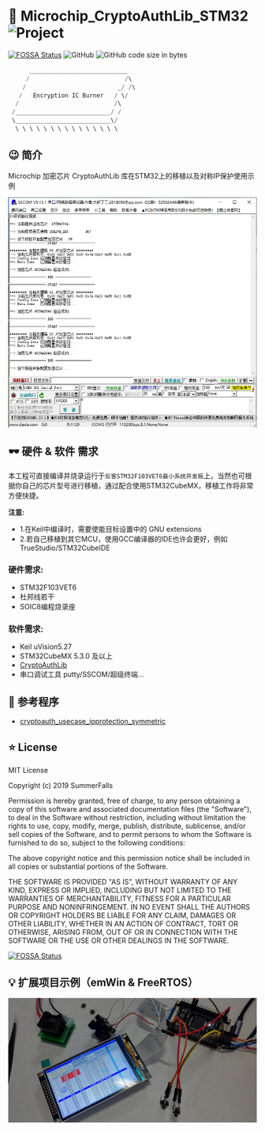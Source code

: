 # :beers: Microchip_CryptoAuthLib_STM32 ![Project](https://img.shields.io/badge/Project-Microchip__CryptoAuthLib__STM32-blue)

[![FOSSA Status](https://app.fossa.com/api/projects/git%2Bgithub.com%2FSummerFalls%2FMicrochip_CryptoAuthLib_STM32.svg?type=small)](https://app.fossa.com/projects/git%2Bgithub.com%2FSummerFalls%2FMicrochip_CryptoAuthLib_STM32?ref=badge_small)
![GitHub](https://img.shields.io/github/license/SummerFalls/Microchip_CryptoAuthLib_STM32)
![GitHub code size in bytes](https://img.shields.io/github/languages/code-size/SummerFalls/Microchip_CryptoAuthLib_STM32?label=%E4%BB%A3%E7%A0%81%E5%A4%A7%E5%B0%8F)

```c
      ____________________________
     /                           /\
    /                          _/ /\
   /   Encryption IC Burner   / \/
  /                           /\
 /___________________________/ /
 \___________________________\/
  \ \ \ \ \ \ \ \ \ \ \ \ \ \ \
```

## :wink: 简介
Microchip 加密芯片 CryptoAuthLib 库在STM32上的移植以及对称IP保护使用示例

![加密芯片批量烧录&验证串口调试信息打印](./SerialDebugInfo.png)


## :dark_sunglasses: 硬件 & 软件 需求
本工程可直接编译并烧录运行于`反客STM32F103VET6最小系统开发板`上，当然也可根据你自己的芯片型号进行移植，通过配合使用STM32CubeMX，移植工作将非常方便快捷。

**注意:**
 - 1.在Keil中编译时，需要使能目标设置中的 GNU extensions
 - 2.若自己移植到其它MCU，使用GCC编译器的IDE也许会更好，例如 TrueStudio/STM32CubeIDE


### 硬件需求:
 - STM32F103VET6
 - 杜邦线若干
 - SOIC8编程烧录座

### 软件需求:
 - Keil uVision5.27
 - STM32CubeMX 5.3.0 及以上
 - [CryptoAuthLib](https://github.com/MicrochipTech/cryptoauthlib)
 - 串口调试工具 putty/SSCOM/超级终端...

## :checkered_flag: 参考程序
 - [cryptoauth_usecase_ipprotection_symmetric](https://github.com/MicrochipTech/cryptoauth_usecase_ipprotection_symmetric)
 
## :star: License

MIT License

Copyright (c) 2019 SummerFalls

Permission is hereby granted, free of charge, to any person obtaining a copy
of this software and associated documentation files (the "Software"), to deal
in the Software without restriction, including without limitation the rights
to use, copy, modify, merge, publish, distribute, sublicense, and/or sell
copies of the Software, and to permit persons to whom the Software is
furnished to do so, subject to the following conditions:

The above copyright notice and this permission notice shall be included in all
copies or substantial portions of the Software.

THE SOFTWARE IS PROVIDED "AS IS", WITHOUT WARRANTY OF ANY KIND, EXPRESS OR
IMPLIED, INCLUDING BUT NOT LIMITED TO THE WARRANTIES OF MERCHANTABILITY,
FITNESS FOR A PARTICULAR PURPOSE AND NONINFRINGEMENT. IN NO EVENT SHALL THE
AUTHORS OR COPYRIGHT HOLDERS BE LIABLE FOR ANY CLAIM, DAMAGES OR OTHER
LIABILITY, WHETHER IN AN ACTION OF CONTRACT, TORT OR OTHERWISE, ARISING FROM,
OUT OF OR IN CONNECTION WITH THE SOFTWARE OR THE USE OR OTHER DEALINGS IN THE
SOFTWARE.

[![FOSSA Status](https://app.fossa.com/api/projects/git%2Bgithub.com%2FSummerFalls%2FMicrochip_CryptoAuthLib_STM32.svg?type=large)](https://app.fossa.com/projects/git%2Bgithub.com%2FSummerFalls%2FMicrochip_CryptoAuthLib_STM32?ref=badge_large)
 
## :bulb: 扩展项目示例（emWin & FreeRTOS）
![带LCD显示屏版本](./F103VET6_EncryptionChip_GUI_Ver.jpg)
